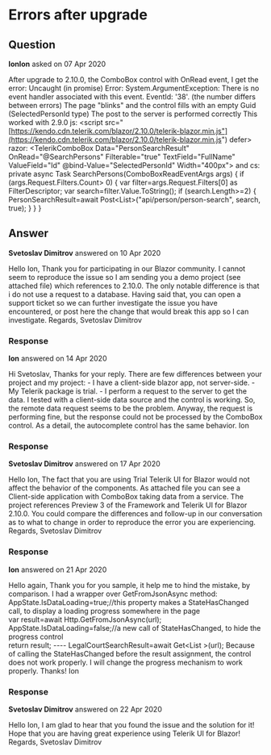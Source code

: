# Errors after upgrade

## Question

**IonIon** asked on 07 Apr 2020

After upgrade to 2.10.0, the ComboBox control with OnRead event, I get the error: Uncaught (in promise) Error: System.ArgumentException: There is no event handler associated with this event. EventId: '38'. (the number differs between errors) The page "blinks" and the control fills with an empty Guid (SelectedPersonId type) The post to the server is performed correctly This worked with 2.9.0 js: <script src="[https://kendo.cdn.telerik.com/blazor/2.10.0/telerik-blazor.min.js"](https://kendo.cdn.telerik.com/blazor/2.10.0/telerik-blazor.min.js") defer></script> razor: <TelerikComboBox Data="PersonSearchResult" OnRead="@SearchPersons" Filterable="true" TextField="FullName" ValueField="Id" @bind-Value="SelectedPersonId" Width="400px"> </TelerikComboBox> and cs: private async Task SearchPersons(ComboBoxReadEventArgs args) { if (args.Request.Filters.Count> 0) { var filter=args.Request.Filters[0] as FilterDescriptor; var search=filter.Value.ToString(); if (search.Length>=2) { PersonSearchResult=await Post<List<PersonModel>>("api/person/person-search", search, true); } } }

## Answer

**Svetoslav Dimitrov** answered on 10 Apr 2020

Hello Ion, Thank you for participating in our Blazor community. I cannot seem to reproduce the issue so I am sending you a demo project (see attached file) which references to 2.10.0. The only notable difference is that i do not use a request to a database. Having said that, you can open a support ticket so we can further investigate the issue you have encountered, or post here the change that would break this app so I can investigate. Regards, Svetoslav Dimitrov

### Response

**Ion** answered on 14 Apr 2020

Hi Svetoslav, Thanks for your reply. There are few differences between your project and my project: - I have a client-side blazor app, not server-side. - My Telerik package is trial. - I perform a request to the server to get the data. I tested with a client-side data source and the control is working. So, the remote data request seems to be the problem. Anyway, the request is performing fine, but the response could not be processed by the ComboBox control. As a detail, the autocomplete control has the same behavior. Ion

### Response

**Svetoslav Dimitrov** answered on 17 Apr 2020

Hello Ion, The fact that you are using Trial Telerik UI for Blazor would not affect the behavior of the components. As attached file you can see a Client-side application with ComboBox taking data from a service. The project references Preview 3 of the Framework and Telerik UI for Blazor 2.10.0. You could compare the differences and follow-up in our conversation as to what to change in order to reproduce the error you are experiencing. Regards, Svetoslav Dimitrov

### Response

**Ion** answered on 21 Apr 2020

Hello again, Thank you for you sample, it help me to hind the mistake, by comparison. I had a wrapper over GetFromJsonAsync method: AppState.IsDataLoading=true;//this property makes a StateHasChanged call, to display a loading progress somewhere in the page<br> var result=await Http.GetFromJsonAsync<TResponse>(url); <br>AppState.IsDataLoading=false;//a new call of StateHasChanged, to hide the progress control<br> return result; ---- LegalCourtSearchResult=await Get<List <LegalCourtModel>>(url); Because of calling the StateHasChanged before the result assignment, the control does not work properly. I will change the progress mechanism to work properly. Thanks! Ion

### Response

**Svetoslav Dimitrov** answered on 22 Apr 2020

Hello Ion, I am glad to hear that you found the issue and the solution for it! Hope that you are having great experience using Telerik UI for Blazor! Regards, Svetoslav Dimitrov
